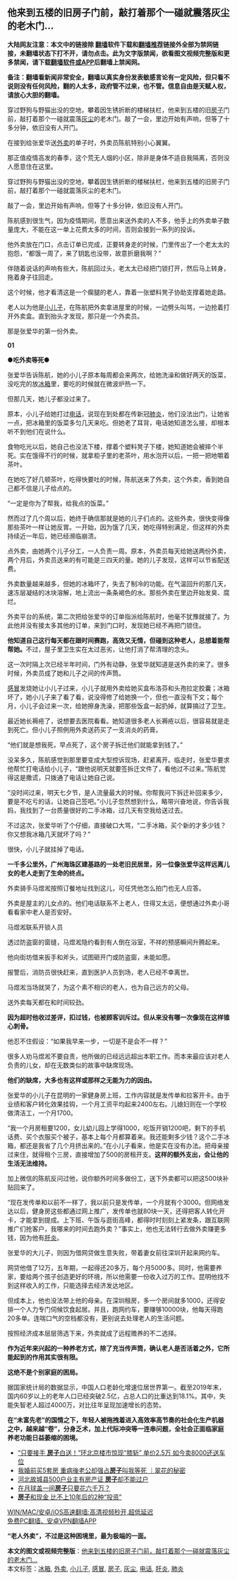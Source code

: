  <h2>他来到五楼的旧房子门前，敲打着那个一碰就震落灰尘的老木门…</h2> <p class="notice"><b>大陆网友注意：本文中的链接除 <a href="https://github.com/bannedbook/fanqiang" >翻墙</a>软件下载和<a href="https://github.com/killgcd/justmysocks/blob/master/README.md">翻墙推荐</a>链接外全部为禁网链接，未翻墙状态下打不开，请勿点击。此为文字版禁闻，欲看图文视频完整版和更多禁闻，请下载<a href="https://github.com/bannedbook/fanqiang">翻墙软件或APP</a>后翻墙上禁闻网。</p><p>备注：翻墙看新闻非常安全，翻墙以真实身份发表敏感言论有一定风险，但只看不说则没有任何风险，翻的人太多，政府管不过来，也不管。信息自由是天赋人权，请放心大胆的翻墙。</b></p>  <div class="entry"> <p id="summary">穿过野狗与野猫出没的空地，攀着因生锈折断的楼梯扶栏，他来到五楼的旧<a href="https://www.bannedbook.org/bnews/tag/%e6%88%bf%e5%ad%90/" class="st_tag internal_tag" rel="tag" title="标签 房子 下的日志">房子</a>门前，敲打着那个一碰就震落<a href="https://www.bannedbook.org/bnews/tag/%E7%81%B0%E5%B0%98/" class="st_tag internal_tag" rel="tag" title="标签 灰尘 下的日志">灰尘</a>的老木门。敲了一会，里边开始有声响，但等了十多分钟，依旧没有人开门。</p> <p>在接到给张爱华送<a href="https://www.bannedbook.org/bnews/tag/%E5%A4%96%E5%8D%96/" class="st_tag internal_tag" rel="tag" title="标签 外卖 下的日志">外卖</a>的单子时，外卖员陈航特别小心翼翼。</p> <p>那正值疫情高发的春季，这个荒无人烟的小区，除非是身体不适自我隔离，否则没人愿意住在这里。</p> <p>穿过野狗与野猫出没的空地，攀着因生锈折断的楼梯扶栏，他来到五楼的旧房子门前，敲打着那个一碰就震落灰尘的老木门。</p> <p>敲了一会，里边开始有声响，但等了十多分钟，依旧没有人开门。</p> <p>陈航感到很生气，因为疫情期间，愿意出来送外卖的人不多，他手上的外卖单子数量庞大，不能在这一单上花费太多的时间，否则会接到一系列的投诉。</p> <p>他外卖放在门口，点击订单已完成，正要转身走的时候，门里传出了一个老太太的抱怨，“都饿一周了，来了钥匙也没带，故意折磨我啊？”</p> <p>伴随着说话的声响有些大，陈航回过头，老太太已经把门锁打开，然后马上转身，拖着身子往回走。</p> <p>这个时候，他才看清这是一个瘸腿的老人，靠着一张塑料凳子协助支撑着她走路。</p> <p>老人以为他是<a href="https://www.bannedbook.org/bnews/tag/%E5%B0%8F%E5%84%BF%E5%AD%90/" class="st_tag internal_tag" rel="tag" title="标签 小儿子 下的日志">小儿子</a>，在陈航把外卖拿进屋里的时候，一边劈头叫骂，一边抢着打开外卖盒。直到抬头才发现，那只是一个外卖员。</p> <p>那是张爱华的第一份外卖。</p> <p><strong>01</strong></p> <p><strong>●</strong><strong>吃外卖等死</strong><strong>●</strong></p> <p>张爱华告诉陈航，她的小儿子原本每周都会来两次，给她洗澡和做好两天的饭菜，没吃完的放<a href="https://www.bannedbook.org/bnews/tag/%e5%86%b0%e7%ae%b1/" class="st_tag internal_tag" rel="tag" title="标签 冰箱 下的日志">冰箱</a>里，要吃的时候就在微波炉热一下。</p>  <p>但那几天，她儿子都没过来了。</p> <p>原本，小儿子给她打过<a href="https://www.bannedbook.org/bnews/tag/%e7%94%b5%e8%af%9d/" class="st_tag internal_tag" rel="tag" title="标签 电话 下的日志">电话</a>，说现在到处都在传新冠<a href="https://www.bannedbook.org/bnews/tag/%e8%82%ba%e7%82%8e/" class="st_tag internal_tag" rel="tag" title="标签 肺炎 下的日志">肺炎</a>，他们没法出门，让她省一点，把冰箱里的饭菜多匀几天来吃。但她老了耳背，电话她知道怎么接，却根本听不到他们在说什么。</p> <p>食物吃光以后，她自己也没法下楼，撑着个塑料凳子下楼，她知道她会被摔个半死。实在饿得不行的时候，就拿柜子里的老茶叶，用水泡开以后，一把一把地嚼着茶叶。</p> <p>在她吃了好几顿茶叶，吃得快要吐的时候，陈航送来了外卖，这个外卖，香到她自己都不信是儿子给点的。</p> <p>“一定是你为了帮我，给我点的饭菜。”</p> <p>然而过了几个周以后，她终于确信那就是她的儿子们点的。这些外卖，很快变得像那些茶叶一样让她反胃。一开始，因为饿了几天，她吃得特别满足，但这样的外卖持续近一年后，她已经濒临崩溃。</p> <p>点外卖，由她两个儿子分工，一人负责一周。原本，外卖员每天给她送两份外卖，两个月后，外卖员送来的有可能是三四天的量。她的儿子发现，这样可以节省配送费。</p> <p>外卖数量越来越多，但她的冰箱坏了，失去了制冷的功能。在气温回升的那几天，速冻层凝结的冰块溶解，地上流出一条条褐色的水。那些外卖在里边开始发臭、腐烂。</p> <p>外卖平台的系统，第二次把给张爱华的订单指派给陈航时，他毫不犹豫就接了。为此他并没有接太多其他的订单，来到门口时，发现她已经不再把门锁住。</p> <p><strong>他知道自己这行每天都在跟时间赛跑，高效又无情，但碰到这种老人，总想着能帮帮她。</strong>不过，屋子里卫生实在太过恶劣，让他打消了帮清理的念头。</p> <p>这一次时隔上次已经半年时间，门外有动静，张爱华就知道是送外卖的来了。很多时候，外卖员成了她和儿子之间的传声筒。</p> <p><a href="https://www.bannedbook.org/bnews/tag/%E6%84%9F%E5%86%92/" class="st_tag internal_tag" rel="tag" title="标签 感冒 下的日志">感冒</a>发烧她让小儿子过来，小儿子就用外卖给她买盒布洛芬和头孢拉定胶囊；冰箱坏了，她小儿子来了看了看，说没得修了给她换一个，但也一直没有下文；每个月，小儿子会过来一次，给她擦身洗澡，把那些饭盒一起扔掉，就算搞过了卫生。</p> <p>最近她长褥疮了，说想要去医院看看。她知道很多老人长褥疮以后，很容易就是走到死亡。但小儿子照例用外卖送药买了一支消炎的药膏。</p> <p>“他们就是想我死，早点死了，这个房子拆迁他们就能拿到钱了。”</p>  <p>没呆多久，陈航感觉到那里要变成大型控诉现场，赶紧离开。临走时，张爱华要求他帮忙打电话给小儿子，“跟他说明天就要签拆迁文件了，看他过不过来。”陈航觉得这是撒谎，只拨通了电话让她自己说。</p> <p>“没时间过来，明天七夕节，是人流量最大的时候。你帮我问下拆迁补回来多少，要是不吃亏的话，让她自己签吧。”小儿子忽然想到什么，略带兴奋地说，你告诉我妈，我找到了一台质量很好的二手冰箱，过几天有空我给送过去。</p> <p>不过这次，张爱华听了个仔细，直接破口大骂，“二手冰箱，买个新的才多少钱？你又想我冰箱几天就坏了吗？”</p> <p>很快，小儿子就挂掉了电话。</p> <p><strong>一千多公里外，广州海珠区建基路的一处老旧民居里，另一位像张爱华这样远离儿女的老人走到了生命的终点。</strong></p> <p>外卖骑手马煜淞按照订餐地址找到这儿，可任凭他怎么拍门也无人应答。</p> <p>外卖是屋主的儿女点的。他们电话联系不上老人，住得又太远，便想通过外卖小哥看看家中老人是否安好。</p> <p>马煜淞联系开锁人员</p> <p>透过防盗窗的窗缝，马煜淞隐约看到有人倒在浴室，不祥的预感瞬间升腾起来。</p> <p>他向街坊借来扳手和斧头，试图砸开门或防盗窗，未能如愿。</p> <p>报警后，消防员很快赶来，直到医护人员到场，老人已经不幸离世。</p> <p>马煜淞当场就哭了，为这个素不相识的老人，也为自己远方的父母。</p> <p>送外卖每天都在和时间较劲。</p> <p><strong>因为超时他收过差评，扣过钱，也被顾客训斥过。但从来没有哪一次像现在这样锥心刺骨。</strong></p>  <p>他忍不住假设：“如果我早来一步，一切是不是会不一样？”</p> <p>很多人劝马煜淞不要自责，他所做的已经远远超出本职工作。而本来最应该对老人负责的儿女，却在无数类似的故事中缺席现场。</p> <p><strong>他们的缺席，大多也有这样或那样之无能为力的因由。</strong></p> <p>张爱华的小儿子在昆明的一家健身房上班，工作内容就是发传单和拉客开卡。由于业绩和客户转化效果挂钩，一个月工资平均起来2400左右。儿媳妇则在一个学校做清洁工，一个月1700。</p> <p>“我一个月房租要1200，女儿幼儿园上学得1000，吃饭开销1200吧，剩下的手机话费、买个衣服买个被子，基本上每个月都算着来。我还能剩多少钱？这个二手冰箱，都还是我省了几个月挤出来的。”在小儿子看来，他是实在没有办法。把母亲接过来住，就得租个三房，直接增加了500的房租开支。<strong>这样的额外支出，会让他的生活无法维持。</strong></p> <p>加上微信的陈航反问过他，说你额外时间多做份工，送下外卖都可以把这500块补贴回来了。</p> <p>“现在发传单和以前不一样了，我以前只是发传单，一个月就有个3000。但网络发达以后，健身房这些都通过网上推广，发传单也就80块一天，还得把客人转化开卡，才能拿到提成。上下班、午饭与逛街高峰，都得时时刻刻上紧发条，跟互联网推广们抢客户，我哪来的时间去跑外卖？”事实上，他也无法转行去做外卖赚更多钱，因为他有<a href="https://www.bannedbook.org/bnews/tag/%E8%82%9D%E7%82%8E/" class="st_tag internal_tag" rel="tag" title="标签 肝炎 下的日志">肝炎</a>。</p> <p>张爱华的大儿子，则因为借网贷做生意失败，带着妻女前往深圳开起来网约车。</p> <p>网贷他借了12万，五年期，一起得还20多万，每个月5000多。同时，他需要养家，要给两个孩子创造更好的环境，所以他需要一份收入过万的工作。昆明他找不到这样收入的工作，只能选择去经济发达地区。</p> <p>但成本上，他也没法带上他的母亲。在深圳租房，多一个房间就多1000，还得安排一个人力专门伺候饮食起居。并且，跑网约车，要赚够10000块，他每天得跑20多单。连喘口气的空档都没有，更别说去处理老人的生活问题。</p> <p>按照经济成本层层筛选下来，外卖就成了远程赡养的不二选择。</p> <p><strong>作为近年来兴起的一种养老方式，除了充当传声筒，确认老人是否活着之外，它所能起到的作用其实很有限。</strong></p> <p><strong>这绝不是个别家庭的困局。</strong></p> <p>据国家统计局的数据显示，中国人口老龄化增速位居世界第一。截至2019年末，国内60岁以上的老年人口已经突破2.5亿，占总人口的比重达到18.1%。其中，失能失智老人超过4000万，对比往年呈现加速增长的态势。</p>  <p><strong>在“未富先老”的国情之下，年轻人被拖拽着进入高效率高节奏的社会化生产机器之中，越来越“卷”，分身乏术，加上代际冲突等一连串问题，全社会正面临家庭养老功能日益萎缩的困境。</strong></p> <ul class='op-related-articles' title='相关阅读'> <li><a href='https://www.bannedbook.org/bnews/finance/20210405/1519872.html' target='_blank'>“只要接手 <b>房子</b>白送！”环北京楼市惊现“膝斩” 单价2.5万 如今卖8000还送车位</a></li> <li><a href='https://www.bannedbook.org/bnews/taiwannews/20210405/1519769.html' target='_blank'>我婚前买5套房 重病後老公却强占<b>房子</b>叫我等死 ｜翠花的秘密</a></li> <li><a href='https://www.bannedbook.org/bnews/cbnews/20210403/1519059.html' target='_blank'>河北故城县500户业主有房产证 <b>房子</b>却不能过户</a></li> <li><a href='https://www.bannedbook.org/bnews/cnnews/20210403/1518516.html' target='_blank'>在月球盖一间<b>房子</b>只要花六千万？</a></li> <li><a href='https://www.bannedbook.org/bnews/lifebaike/20210331/1516665.html' target='_blank'><b>房子</b>和现金 比不上10年后的2种“投资”</a></li> </ul> <p class="texttj"> <a href="https://github.com/bannedbook/fanqiang/wiki/V2ray%E6%9C%BA%E5%9C%BA" target="_blank">WIN/MAC/安卓/iOS高速翻墙:高清视频秒开,超低延迟</a><br/> <a href="https://github.com/bannedbook/fanqiang/wiki/%E7%A6%81%E9%97%BB%E7%BD%91%E5%AE%89%E5%8D%93%E7%BF%BB%E5%A2%99%E6%96%B0%E9%97%BBAPP" target="_blank">免费PC翻墙、安卓VPN翻墙APP</a></p><p><strong>“老人外卖”，不过是这种困境里，最为极端的一面。</strong></p><a name='sharetosocial'></a>       <div><b>本文的图文或视频完整版</b>：<a href='https://www.bannedbook.org/bnews/cbnews/20210405/1519914.html'>他来到五楼的旧房子门前，敲打着那个一碰就震落灰尘的老木门…</a></div>  </div><!--END ENTRY--> <div class="postfooter"> <div>本文标签：<a href="https://www.bannedbook.org/bnews/tag/%e5%86%b0%e7%ae%b1/" rel="tag">冰箱</a>, <a href="https://www.bannedbook.org/bnews/tag/%E5%A4%96%E5%8D%96/" rel="tag">外卖</a>, <a href="https://www.bannedbook.org/bnews/tag/%E5%B0%8F%E5%84%BF%E5%AD%90/" rel="tag">小儿子</a>, <a href="https://www.bannedbook.org/bnews/tag/%E6%84%9F%E5%86%92/" rel="tag">感冒</a>, <a href="https://www.bannedbook.org/bnews/tag/%e6%88%bf%e5%ad%90/" rel="tag">房子</a>, <a href="https://www.bannedbook.org/bnews/tag/%E7%81%B0%E5%B0%98/" rel="tag">灰尘</a>, <a href="https://www.bannedbook.org/bnews/tag/%e7%94%b5%e8%af%9d/" rel="tag">电话</a>, <a href="https://www.bannedbook.org/bnews/tag/%E8%82%9D%E7%82%8E/" rel="tag">肝炎</a>, <a href="https://www.bannedbook.org/bnews/tag/%e8%82%ba%e7%82%8e/" rel="tag">肺炎</a></div>  </div><!--END POSTFOOTER--> 